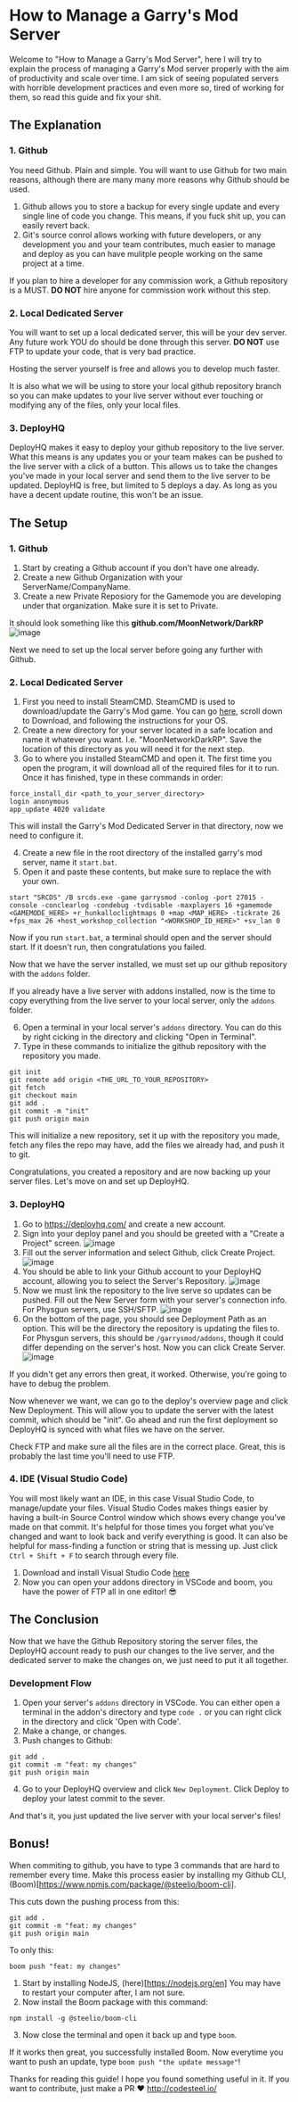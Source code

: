 # How to Manage a Garry's Mod Server

Welcome to "How to Manage a Garry's Mod Server", here I will try to explain the process of managing a Garry's Mod server properly with the aim of productivity and scale over time. I am sick of seeing populated servers with horrible development practices and even more so, tired of working for them, so read this guide and fix your shit.

## The Explanation

### 1. Github
You need Github. Plain and simple. You will want to use Github for two main reasons, although there are many many more reasons why Github should be used.
1. Github allows you to store a backup for every single update and every single line of code you change. This means, if you fuck shit up, you can easily revert back.
2. Git's source conrol allows working with future developers, or any development you and your team contributes, much easier to manage and deploy as you can have mulitple people working on the same project at a time.

If you plan to hire a developer for any commission work, a Github repository is a MUST. **DO NOT** hire anyone for commission work without this step.

### 2. Local Dedicated Server
You will want to set up a local dedicated server, this will be your dev server. Any future work YOU do should be done through this server. **DO NOT** use FTP to update your code, that is very bad practice. 

Hosting the server yourself is free and allows you to develop much faster.

It is also what we will be using to store your local github repository branch so you can make updates to your live server without ever touching or modifying any of the files, only your local files.

### 3. DeployHQ
DeployHQ makes it easy to deploy your github repository to the live server. What this means is any updates you or your team makes can be pushed to the live server with a click of a button.
This allows us to take the changes you've made in your local server and send them to the live server to be updated. DeployHQ is free, but limited to 5 deploys a day. As long as you have a decent update routine, this won't be an issue.

## The Setup

### 1. Github
1. Start by creating a Github account if you don't have one already.
2. Create a new Github Organization with your ServerName/CompanyName.
3. Create a new Private Reposiory for the Gamemode you are developing under that organization. Make sure it is set to Private.

It should look something like this **github.com/MoonNetwork/DarkRP**
![image](https://user-images.githubusercontent.com/48765827/236049473-f81edb99-3612-4a4e-bfc7-102891d84040.png)

Next we need to set up the local server before going any further with Github.

### 2. Local Dedicated Server
1. First you need to install SteamCMD. SteamCMD is used to download/update the Garry's Mod game. You can go [here](https://developer.valvesoftware.com/wiki/SteamCMD), scroll down to Download, and following the instructions for your OS.
2. Create a new directory for your server located in a safe location and name it whatever you want. I.e. "MoonNetworkDarkRP". Save the location of this directory as you will need it for the next step.
3. Go to where you installed SteamCMD and open it. The first time you open the program, it will download all of the required files for it to run. Once it has finished, type in these commands in order:
```
force_install_dir <path_to_your_server_directory>
login anonymous
app_update 4020 validate
```

This will install the Garry's Mod Dedicated Server in that directory, now we need to configure it.

4. Create a new file in the root directory of the installed garry's mod server, name it `start.bat`.
5. Open it and paste these contents, but make sure to replace the <values> with your own.
```
start "SRCDS" /B srcds.exe -game garrysmod -conlog -port 27015 -console -conclearlog -condebug -tvdisable -maxplayers 16 +gamemode <GAMEMODE_HERE> +r_hunkalloclightmaps 0 +map <MAP_HERE> -tickrate 26 +fps_max 26 +host_workshop_collection "<WORKSHOP_ID_HERE>" +sv_lan 0
```

Now if you run `start.bat`, a terminal should open and the server should start. If it doesn't run, then congratulations you failed.

Now that we have the server installed, we must set up our github repository with the `addons` folder.

If you already have a live server with addons installed, now is the time to copy everything from the live server to your local server, only the `addons` folder.

6. Open a terminal in your local server's `addons` directory. You can do this by right cicking in the directory and clicking "Open in Terminal".
7. Type in these commands to initialize the github repository with the repository you made.
```
git init
git remote add origin <THE_URL_TO_YOUR_REPOSITORY>
git fetch
git checkout main
git add .
git commit -m "init"
git push origin main
```

This will initialize a new repository, set it up with the repository you made, fetch any files the repo may have, add the files we already had, and push it to git.

Congratulations, you created a repository and are now backing up your server files. Let's move on and set up DeployHQ.

### 3. DeployHQ

1. Go to https://deployhq.com/ and create a new account.
2. Sign into your deploy panel and you should be greeted with a "Create a Project" screen.
![image](https://user-images.githubusercontent.com/48765827/236048057-9feccc4b-5b6a-40ab-9896-f31c2ffdb043.png)
3. Fill out the server information and select Github, click Create Project.
![image](https://user-images.githubusercontent.com/48765827/236048127-42c75682-93bf-43f3-aa95-d4fe53795488.png)
4. You should be able to link your Github account to your DeployHQ account, allowing you to select the Server's Repository. 
![image](https://user-images.githubusercontent.com/48765827/236048298-4e0558ad-8cd0-47b2-b0e5-9fd46824b0e6.png)
5. Now we must link the repository to the live serve so updates can be pushed. Fill out the New Server form with your server's connection info. For Physgun servers, use SSH/SFTP.
![image](https://user-images.githubusercontent.com/48765827/236048546-0a308b64-6208-4bd1-ba5b-3511c8f16e83.png)
6. On the bottom of the page, you should see Deployment Path as an option. This will be the directory the repository is updating the files to. For Physgun servers, this should be `/garrysmod/addons`, though it could differ depending on the server's host. Now you can click Create Server.
![image](https://user-images.githubusercontent.com/48765827/236048822-14f0cbfa-2ee2-4caf-9854-db063c3aba60.png)

If you didn't get any errors then great, it worked. Otherwise, you're going to have to debug the problem. 

Now whenever we want, we can go to the deploy's overview page and click New Deployment. This will allow you to update the server with the latest commit, which should be "init". Go ahead and run the first deployment so DeployHQ is synced with what files we have on the server.

Check FTP and make sure all the files are in the correct place. Great, this is probably the last time you'll need to use FTP.

### 4. IDE (Visual Studio Code)

You will most likely want an IDE, in this case Visual Studio Code, to manage/update your files. Visual Studio Codes makes things easier by having a built-in Source Control window which shows every change you've made on that commit. It's helpful for those times you forget what you've changed and want to look back and verify everything is good. It can also be helpful for mass-finding a function or string that is messing up. Just click `Ctrl + Shift + F` to search through every file.
1. Download and install Visual Studio Code [here](https://code.visualstudio.com/)
2. Now you can open your addons directory in VSCode and boom, you have the power of FTP all in one editor! 😎

## The Conclusion

Now that we have the Github Repository storing the server files, the DeployHQ account ready to push our changes to the live server, and the dedicated server to make the changes on, we just need to put it all together.

### Development Flow
1. Open your server's `addons` directory in VSCode. You can either open a terminal in the addon's directory and type `code .` or you can right click in the directory and click 'Open with Code'.
2. Make a change, or changes.
3. Push changes to Github:
```
git add .
git commit -m "feat: my changes"
git push origin main
```
4. Go to your DeployHQ overview and click `New Deployment`. Click Deploy to deploy your latest commit to the sever.

And that's it, you just updated the live server with your local server's files!

## Bonus!
When commiting to github, you have to type 3 commands that are hard to remember every time. Make this process easier by installing my Github CLI, (Boom)[https://www.npmjs.com/package/@steelio/boom-cli].

This cuts down the pushing process from this:
```
git add .
git commit -m "feat: my changes"
git push origin main
```
To only this:
```
boom push "feat: my changes"
```

1. Start by installing NodeJS, (here)[https://nodejs.org/en] You may have to restart your computer after, I am not sure.
2. Now install the Boom package with this command:
```
npm install -g @steelio/boom-cli
```
3. Now close the terminal and open it back up and type `boom`.

If it works then great, you successfully installed Boom.
Now everytime you want to push an update, type `boom push "the update message"`!
  
  
  
Thanks for reading this guide! I hope you found something useful in it. If you want to contribute, just make a PR ❤️
http://codesteel.io/

